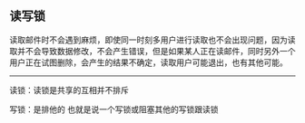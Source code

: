 ## 读写锁

读取邮件时不会遇到麻烦，即使同一时刻多用户进行读取也不会出现问题，因为读取并不会导致数据修改，不会产生错误，但是如果某人正在读邮件，同时另外一个用户正在试图删除，会产生的结果不确定，读取用户可能退出，也有其他可能。



---

读锁：读锁是共享的互相并不排斥

写锁：是排他的 也就是说一个写锁或阻塞其他的写锁跟读锁




